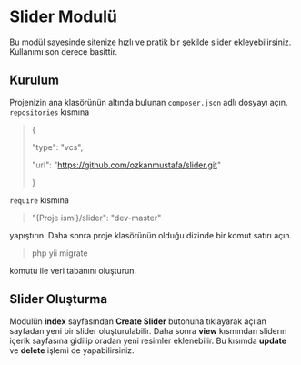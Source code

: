 # Slider Modulü

Bu modül sayesinde sitenize hızlı ve pratik bir şekilde slider ekleyebilirsiniz. Kullanımı son derece basittir.

## Kurulum

Projenizin ana klasörünün altında bulunan `composer.json` adlı dosyayı açın. `repositories` kısmına 

> {
> 
> "type": "vcs",
> 
> "url": "https://github.com/ozkanmustafa/slider.git"
> 
> }

`require` kısmına

> "{Proje ismi}/slider": "dev-master"

yapıştırın. Daha sonra proje klasörünün olduğu dizinde bir komut satırı açın.

> php yii migrate

komutu ile veri tabanını oluşturun.

## Slider Oluşturma

Modulün **index** sayfasından **Create Slider** butonuna tıklayarak açılan sayfadan yeni bir slider oluşturulabilir. Daha sonra **view** kısmından sliderın içerik sayfasına gidilip oradan yeni resimler eklenebilir. Bu kısımda **update** ve **delete** işlemi de yapabilirsiniz.

